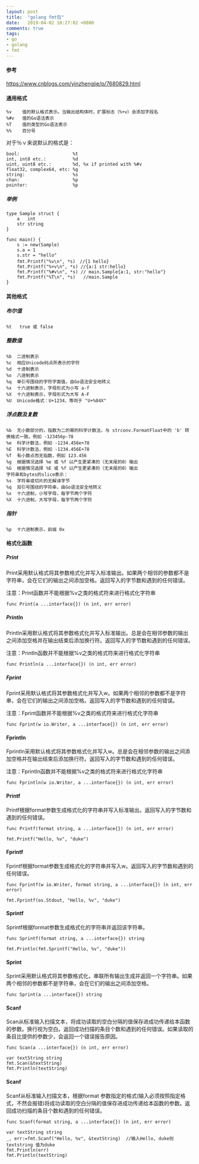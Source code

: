 ```yaml
---
layout: post
title:  "golang fmt包"
date:   2019-04-02 10:27:02 +0800
comments: true
tags:
- go
- golang
- fmt
---
```


#### 参考
https://www.cnblogs.com/yinzhengjie/p/7680829.html
#### 通用格式

```
%v    值的默认格式表示。当输出结构体时，扩展标志（%+v）会添加字段名
%#v   值的Go语法表示
%T    值的类型的Go语法表示
%%    百分号
```

对于％ｖ来说默认的格式是：

```
bool:                    %t
int, int8 etc.:          %d
uint, uint8 etc.:        %d, %x if printed with %#v
float32, complex64, etc: %g
string:                  %s
chan:                    %p
pointer:                 %p
```

##### 举例

```
type Sample struct {
	a   int
	str string
}
 
func main() {
	s := new(Sample)
	s.a = 1
	s.str = "hello"
	fmt.Printf("%v\n", *s)　//{1 hello}
	fmt.Printf("%+v\n", *s) //{a:1 str:hello}
	fmt.Printf("%#v\n", *s) // main.Sample{a:1, str:"hello"}
	fmt.Printf("%T\n", *s)   //main.Sample
}
```

#### 其他格式
##### 布尔值

```
%t	 true 或 false
```

##### 整数值

```
%b	二进制表示
%c	相应Unicode码点所表示的字符
%d	十进制表示
%o	八进制表示
%q	单引号围绕的字符字面值，由Go语法安全地转义
%x	十六进制表示，字母形式为小写 a-f
%X	十六进制表示，字母形式为大写 A-F
%U	Unicode格式：U+1234，等同于 "U+%04X"
```

##### 浮点数及复数

```
%b	无小数部分的，指数为二的幂的科学计数法，与 strconv.FormatFloat中的 'b' 转换格式一致。例如 -123456p-78
%e	科学计数法，例如 -1234.456e+78
%E	科学计数法，例如 -1234.456E+78
%f	有小数点而无指数，例如 123.456
%g	根据情况选择 %e 或 %f 以产生更紧凑的（无末尾的0）输出
%G	根据情况选择 %E 或 %f 以产生更紧凑的（无末尾的0）输出
字符串和bytes的slice表示：
%s	字符串或切片的无解译字节
%q	双引号围绕的字符串，由Go语法安全地转义
%x	十六进制，小写字母，每字节两个字符
%X	十六进制，大写字母，每字节两个字符
```

##### 指针

```
%p	十六进制表示，前缀 0x
```

#### 格式化函数

##### Print
Print采用默认格式将其参数格式化并写入标准输出。如果两个相邻的参数都不是字符串，会在它们的输出之间添加空格。返回写入的字节数和遇到的任何错误。

注意：Print函数并不能根据%v之类的格式符来进行格式化字符串

```
func Print(a ...interface{}) (n int, err error)
```

##### Println
Println采用默认格式将其参数格式化并写入标准输出。总是会在相邻参数的输出之间添加空格并在输出结束后添加换行符。返回写入的字节数和遇到的任何错误。

注意：Println函数并不能根据%v之类的格式符来进行格式化字符串

```
func Println(a ...interface{}) (n int, err error)
```

##### Fprint
Fprint采用默认格式将其参数格式化并写入w。如果两个相邻的参数都不是字符串，会在它们的输出之间添加空格。返回写入的字节数和遇到的任何错误。

注意：Fprint函数并不能根据%v之类的格式符来进行格式化字符串

```
func Fprint(w io.Writer, a ...interface{}) (n int, err error)
```

#### Fprintln
Fprintln采用默认格式将其参数格式化并写入w。总是会在相邻参数的输出之间添加空格并在输出结束后添加换行符。返回写入的字节数和遇到的任何错误。

注意：Fprintln函数并不能根据%v之类的格式符来进行格式化字符串

```
func Fprintln(w io.Writer, a ...interface{}) (n int, err error)
```

#### Printf
Printf根据format参数生成格式化的字符串并写入标准输出。返回写入的字节数和遇到的任何错误。

```
func Printf(format string, a ...interface{}) (n int, err error)
```

```
fmt.Printf("Hello, %v", "duke")
```

#### Fprintf
Fprintf根据format参数生成格式化的字符串并写入w。返回写入的字节数和遇到的任何错误。

```
func Fprintf(w io.Writer, format string, a ...interface{}) (n int, err error)
```

```
fmt.Fprintf(os.Stdout, "Hello, %v", "duke")
```
#### Sprintf
Sprintf根据format参数生成格式化的字符串并返回该字符串。

```
func Sprintf(format string, a ...interface{}) string
```

```
fmt.Println(fmt.Sprintf("Hello, %v", "duke"))
```

#### Sprint
Sprint采用默认格式将其参数格式化，串联所有输出生成并返回一个字符串。如果两个相邻的参数都不是字符串，会在它们的输出之间添加空格。

```
func Sprint(a ...interface{}) string
```

#### Scanf
Scan从标准输入扫描文本，将成功读取的空白分隔的值保存进成功传递给本函数的参数。换行视为空白。返回成功扫描的条目个数和遇到的任何错误。如果读取的条目比提供的参数少，会返回一个错误报告原因。

```
func Scan(a ...interface{}) (n int, err error)
```

```
var textString string
fmt.Scan(&textString)
fmt.Println(textString)
```

#### Scanf
Scanf从标准输入扫描文本，根据format 参数指定的格式(输入必须按照指定格式，不然会报错)将成功读取的空白分隔的值保存进成功传递给本函数的参数。返回成功扫描的条目个数和遇到的任何错误。

```
func Scanf(format string, a ...interface{}) (n int, err error)
```

```
var textString string
_, err:=fmt.Scanf("Hello, %v", &textString)  //输入Hello, duke则 textstring 值为duke
fmt.Println(err)
fmt.Println(textString)
```
